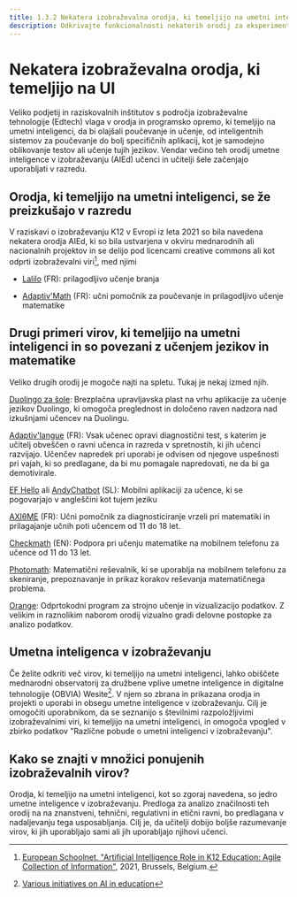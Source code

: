 ```yaml
---
title: 1.3.2 Nekatera izobraževalna orodja, ki temeljijo na umetni inteligenci
description: Odkrivajte funkcionalnosti nekaterih orodij za eksperimentiranje.
---
```

# Nekatera izobraževalna orodja, ki temeljijo na UI
Veliko podjetij in raziskovalnih inštitutov s področja izobraževalne tehnologije (Edtech) vlaga v orodja in programsko opremo, ki temeljijo na umetni inteligenci, da bi olajšali poučevanje in učenje, od inteligentnih sistemov za poučevanje do bolj specifičnih aplikacij, kot je samodejno oblikovanje testov ali učenje tujih jezikov. Vendar večino teh orodij umetne inteligence v izobraževanju (AIEd) učenci in učitelji šele začenjajo uporabljati v razredu.

## Orodja, ki temeljijo na umetni inteligenci, se že preizkušajo v razredu

V raziskavi o izobraževanju K12 v Evropi iz leta 2021 so bila navedena nekatera orodja AIEd, ki so bila ustvarjena v okviru mednarodnih ali nacionalnih projektov in se delijo pod licencami creative commons ali kot odprti izobraževalni viri[^1], med njimi

- [Lalilo](https://p2ia.lalilo.com/) (FR): prilagodljivo učenje branja

- [Adaptiv'Math](https://www.adaptivmath.fr/) (FR): učni pomočnik za poučevanje in prilagodljivo učenje matematike

## Drugi primeri virov, ki temeljijo na umetni inteligenci in so povezani z učenjem jezikov in matematike
Veliko drugih orodij je mogoče najti na spletu. Tukaj je nekaj izmed njih.

[Duolingo za šole](https://schools.duolingo.com): Brezplačna upravljavska plast na vrhu aplikacije za učenje jezikov Duolingo, ki omogoča preglednost in določeno raven nadzora nad izkušnjami učencev na Duolingu.

[Adaptiv'langue](https://specimen.adaptivlangue.evidenceb.com/) (FR): Vsak učenec opravi diagnostični test, s katerim je učitelj obveščen o ravni učenca in razreda v spretnostih, ki jih učenci razvijajo. Učenčev napredek pri uporabi je odvisen od njegove uspešnosti pri vajah, ki so predlagane, da bi mu pomagale napredovati, ne da bi ga demotivirale.

[EF Hello](https://www.hello.ef.com/) ali [AndyChatbot](https://andychatbot.com/) (SL): Mobilni aplikaciji za učence, ki se pogovarjajo v angleščini kot tujem jeziku

[AXIθME](https://axiome.ai/) (FR): Učni pomočnik za diagnosticiranje vrzeli pri matematiki in prilagajanje učnih poti učencem od 11 do 18 let.

[Checkmath](https://checkmath.com/) (EN): Podpora pri učenju matematike na mobilnem telefonu za učence od 11 do 13 let.

[Photomath](https://photomath.com): Matematični reševalnik, ki se uporablja na mobilnem telefonu za skeniranje, prepoznavanje in prikaz korakov reševanja matematičnega problema.

[Orange](https://orangedatamining.com/): Odprtokodni program za strojno učenje in vizualizacijo podatkov. Z velikim in raznolikim naborom orodij vizualno gradi delovne postopke za analizo podatkov.

## Umetna inteligenca v izobraževanju
Če želite odkriti več virov, ki temeljijo na umetni inteligenci, lahko obiščete mednarodni observatorij za družbene vplive umetne inteligence in digitalne tehnologije (OBVIA) Wesite[^2]. V njem so zbrana in prikazana orodja in projekti o uporabi in obsegu umetne inteligence v izobraževanju. Cilj je omogočiti uporabnikom, da se seznanijo s številnimi razpoložljivimi izobraževalnimi viri, ki temeljijo na umetni inteligenci, in omogoča vpogled v zbirko podatkov "Različne pobude o umetni inteligenci v izobraževanju".

## Kako se znajti v množici ponujenih izobraževalnih virov?
Orodja, ki temeljijo na umetni inteligenci, kot so zgoraj navedena, so jedro umetne inteligence v izobraževanju. Predloga za analizo značilnosti teh orodij na
na znanstveni, tehnični, regulativni in etični ravni, bo predlagana v nadaljevanju tega usposabljanja. Cilj je, da učitelji dobijo
boljše razumevanje virov, ki jih uporabljajo sami ali jih uporabljajo njihovi učenci.

[^1]: [European Schoolnet. "Artificial Intelligence Role in K12 Education: Agile Collection of Information"](http://resetedu.eu/wp-content/uploads/2021/11/4.-LIDIJA-KRALJ-Group-Discussion.pdf), 2021, Brussels, Belgium.

[^2]: [Various initiatives on AI in education](https://cartographieia.ca/en)

